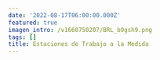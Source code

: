 ```yaml
---
date: '2022-08-17T06:00:00.000Z'
featured: true
imagen_intro: /v1660750207/BRL_b9gsh9.png
tags: []
title: Estaciones de Trabajo a la Medida
---
```




